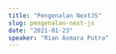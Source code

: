 ```yaml
---
title: "Pengenalan NextJS"
slug: pengenalan-next-js
date: "2021-01-23"
speaker: "Rian Asmara Putra"
---
```


